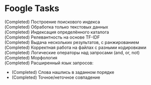 # Foogle Tasks
(Completed) Построение поискового индекса \
(Completed) Обработка только текстовых данных \
(Completed) Индексация определённого каталога \
(Completed) Релевантность на основе TF-IDF \
(Completed) Выдача нескольких результатов, с ранжированием \
(Completed) Корректная работа на файлах с разными кодировками \
(Completed) Логические операторы над запросами (and, or, not) \
(Completed) Морфология \
(Completed) Расширенный язык запросов:
- (Completed) Слова нашлись в заданном порядке
- (Completed) Точное/неточное совпадение